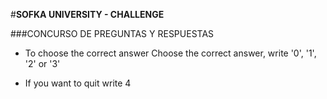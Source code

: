 #**SOFKA UNIVERSITY - CHALLENGE**

###CONCURSO DE PREGUNTAS Y RESPUESTAS

- To choose the correct answer Choose the correct answer, write '0', '1', '2' or '3'

- If you want to quit write 4